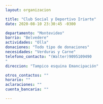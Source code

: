 ```yaml
---
layout: organizacion

title: "Club Social y Deportivo Iriarte"
date: 2020-08-10 23:30:45 -0300

departamento: "Montevideo"
barrio: "Belvedere"
actividades: "Olla"
donaciones: "Todo tipo de donaciones"
necesidades: "Verduras y Carne"
telefono_contacto: "(Walter)9095109490
"
direccion: "Tampico esquina Emancipación"

otros_contactos: ""
horario: ""
aclaraciones: ""
cuenta_bancaria: ""

---
```

